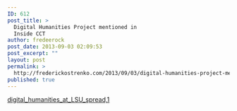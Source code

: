 ```yaml
---
ID: 612
post_title: >
  Digital Humanities Project mentioned in
  Inside CCT
author: fredeerock
post_date: 2013-09-03 02:09:53
post_excerpt: ""
layout: post
permalink: >
  http://frederickostrenko.com/2013/09/03/digital-humanities-project-mentioned-in-inside-cct/
published: true
---
```

<a href="http://frederickostrenko.com/wp/wp-content/uploads/2013/09/digital_humanities_at_LSU_spread1.pdf">digital_humanities_at_LSU_spread,1</a>